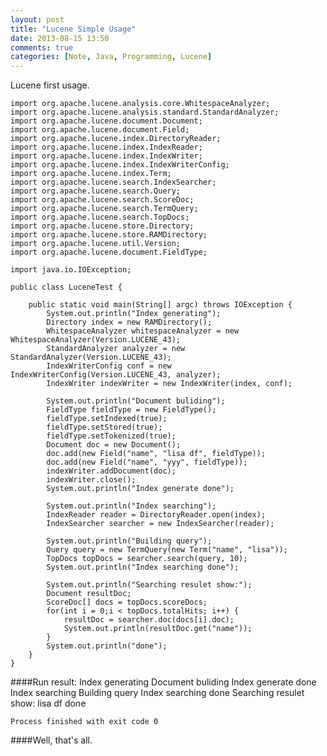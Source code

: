 ```yaml
---
layout: post
title: "Lucene Simple Usage"
date: 2013-08-15 13:50
comments: true
categories: [Note, Java, Programming, Lucene]
---
```

Lucene first usage.

	import org.apache.lucene.analysis.core.WhitespaceAnalyzer;
	import org.apache.lucene.analysis.standard.StandardAnalyzer;
	import org.apache.lucene.document.Document;
	import org.apache.lucene.document.Field;
	import org.apache.lucene.index.DirectoryReader;
	import org.apache.lucene.index.IndexReader;
	import org.apache.lucene.index.IndexWriter;
	import org.apache.lucene.index.IndexWriterConfig;
	import org.apache.lucene.index.Term;
	import org.apache.lucene.search.IndexSearcher;
	import org.apache.lucene.search.Query;
	import org.apache.lucene.search.ScoreDoc;
	import org.apache.lucene.search.TermQuery;
	import org.apache.lucene.search.TopDocs;
	import org.apache.lucene.store.Directory;
	import org.apache.lucene.store.RAMDirectory;
	import org.apache.lucene.util.Version;
	import org.apache.lucene.document.FieldType;
	
	import java.io.IOException;
	
	public class LuceneTest {
	
	    public static void main(String[] argc) throws IOException {
	        System.out.println("Index generating");
	        Directory index = new RAMDirectory();
	        WhitespaceAnalyzer whitespaceAnalyzer = new WhitespaceAnalyzer(Version.LUCENE_43);
	        StandardAnalyzer analyzer = new StandardAnalyzer(Version.LUCENE_43);
	        IndexWriterConfig conf = new IndexWriterConfig(Version.LUCENE_43, analyzer);
	        IndexWriter indexWriter = new IndexWriter(index, conf);
	
	        System.out.println("Document buliding");
	        FieldType fieldType = new FieldType();
	        fieldType.setIndexed(true);
	        fieldType.setStored(true);
	        fieldType.setTokenized(true);
	        Document doc = new Document();
	        doc.add(new Field("name", "lisa df", fieldType));
	        doc.add(new Field("name", "yyy", fieldType));
	        indexWriter.addDocument(doc);
	        indexWriter.close();
	        System.out.println("Index generate done");
	
	        System.out.println("Index searching");
	        IndexReader reader = DirectoryReader.open(index);
	        IndexSearcher searcher = new IndexSearcher(reader);
	
	        System.out.println("Building query");
	        Query query = new TermQuery(new Term("name", "lisa"));
	        TopDocs topDocs = searcher.search(query, 10);
	        System.out.println("Index searching done");
	
	        System.out.println("Searching resulet show:");
	        Document resultDoc;
	        ScoreDoc[] docs = topDocs.scoreDocs;
	        for(int i = 0;i < topDocs.totalHits; i++) {
	            resultDoc = searcher.doc(docs[i].doc);
	            System.out.println(resultDoc.get("name"));
	        }
	        System.out.println("done");
	    }
	}

####Run result:
	Index generating
	Document buliding
	Index generate done
	Index searching
	Building query
	Index searching done
	Searching resulet show:
	lisa df
	done
	
	Process finished with exit code 0
####Well, that's all.
